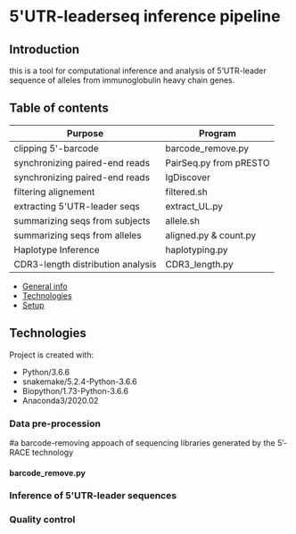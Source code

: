 # 5'UTR-leaderseq inference pipeline
## Introduction
this is a tool for computational inference and analysis of 5’UTR-leader sequence of alleles from immunoglobulin heavy chain genes. 

## Table of contents
Purpose | Program
------------ | -------------
clipping 5'-barcode | barcode_remove.py
synchronizing paired-end reads | PairSeq.py from pRESTO
synchronizing paired-end reads | IgDiscover
filtering alignement | filtered.sh
extracting 5'UTR-leader seqs | extract_UL.py
summarizing seqs from subjects | allele.sh
summarizing seqs from alleles | aligned.py & count.py
Haplotype Inference  | haplotyping.py
CDR3-length distribution analysis | CDR3_length.py

* [General info](#general-info)
* [Technologies](#technologies)
* [Setup](#setup)

## Technologies
Project is created with:
* Python/3.6.6
* snakemake/5.2.4-Python-3.6.6
* Biopython/1.73-Python-3.6.6
* Anaconda3/2020.02


### Data pre-procession 
#a barcode-removing appoach of sequencing libraries generated by the 5’-RACE technology 
#### barcode_remove.py


### Inference of 5'UTR-leader sequences

### Quality control
